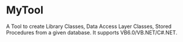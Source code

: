 # MyTool
A Tool to create Library Classes, Data Access Layer Classes, Stored Procedures from a given database. It supports VB6.0/VB.NET/C#.NET.
